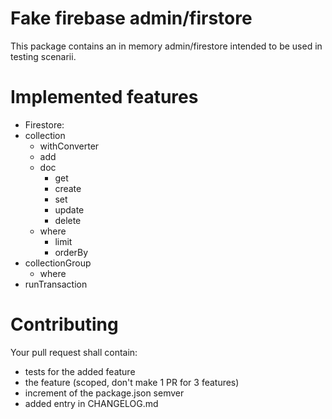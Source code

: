 

# Fake firebase admin/firstore

This package contains an in memory admin/firestore intended to be used in testing scenarii.

# Implemented features

 - Firestore:
  - collection
    - withConverter
    - add
    - doc
      - get
      - create
      - set
      - update
      - delete
    - where
      - limit
      - orderBy
  - collectionGroup
    - where
  - runTransaction

# Contributing

Your pull request shall contain:

  - tests for the added feature
  - the feature (scoped, don't make 1 PR for 3 features)
  - increment of the package.json semver
  - added entry in CHANGELOG.md